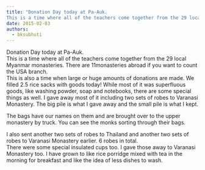 ```yaml
---
title: "Donation Day today at Pa-Auk.
This is a time where all of the teachers come together from the 29 local..."
date: 2015-02-03
authors: 
  - bksubhuti
---
```


Donation Day today at Pa-Auk.  
This is a time where all of the teachers come together from the 29 local Myanmar monasteries. There are 11monasteries abroad if you want to count the USA branch.  
This is also a time when large or huge amounts of donations are made. We filled 2.5 rice sacks with goods today! While most of it was superfluous goods, like washing powder, soap and notebooks, there are some special things as well. I gave away most of it including two sets of robes to Varanasi Monastery. The big pile is what I gave away and the small pile is what I kept.  
  
The bags have our names on them and are brought over to the upper monastery by truck. You can see the monks sorting through their bags.  
  
I also sent another two sets of robes to Thailand and another two sets of robes to Varanasi Monastery earlier. 6 robes in total.  
There were some special insulated cups too. I gave those away to Varanasi Monastery too. I have grown to like rice porridge mixed with tea in the morning for breakfast and like the idea of less dishes to wash.  
  
﻿

